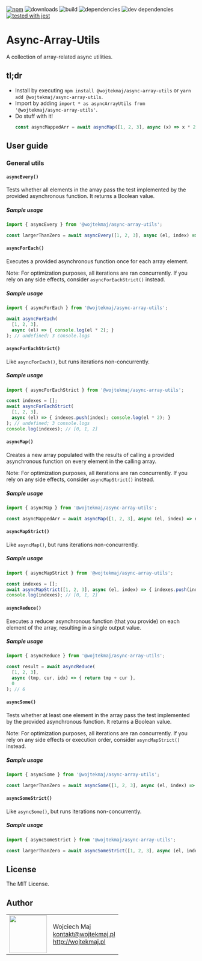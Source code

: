 [![npm](https://img.shields.io/npm/v/@wojtekmaj/async-array-utils.svg)](https://www.npmjs.com/package/@wojtekmaj/async-array-utils) ![downloads](https://img.shields.io/npm/dt/@wojtekmaj/async-array-utils.svg) ![build](https://travis-ci.com/wojtekmaj/async-array-utils.svg?branch=master) ![dependencies](https://img.shields.io/david/wojtekmaj/async-array-utils.svg) ![dev dependencies](https://img.shields.io/david/dev/wojtekmaj/async-array-utils.svg) [![tested with jest](https://img.shields.io/badge/tested_with-jest-99424f.svg)](https://github.com/facebook/jest)

# Async-Array-Utils
A collection of array-related async utilities.

## tl;dr
* Install by executing `npm install @wojtekmaj/async-array-utils` or `yarn add @wojtekmaj/async-array-utils`.
* Import by adding `import * as asyncArrayUtils from '@wojtekmaj/async-array-utils'`.
* Do stuff with it!
    ```js
    const asyncMappedArr = await asyncMap([1, 2, 3], async (x) => x * 2);
    ```

## User guide

### General utils

#### `asyncEvery()`

Tests whether all elements in the array pass the test implemented by the provided asynchronous function. It returns a Boolean value.

##### Sample usage

```js
import { asyncEvery } from '@wojtekmaj/async-array-utils';

const largerThanZero = await asyncEvery([1, 2, 3], async (el, index) => el > 0); // true
```

#### `asyncForEach()`

Executes a provided asynchronous function once for each array element.

Note: For optimization purposes, all iterations are ran concurrently. If you rely on any side effects, consider `asyncForEachStrict()` instead.

##### Sample usage

```js
import { asyncForEach } from '@wojtekmaj/async-array-utils';

await asyncForEach(
  [1, 2, 3],
  async (el) => { console.log(el * 2); }
); // undefined; 3 console.logs
```

#### `asyncForEachStrict()`

Like `asyncForEach()`, but runs iterations non-concurrently.

##### Sample usage

```js
import { asyncForEachStrict } from '@wojtekmaj/async-array-utils';

const indexes = [];
await asyncForEachStrict(
  [1, 2, 3],
  async (el) => { indexes.push(index); console.log(el * 2); }
); // undefined; 3 console.logs
console.log(indexes); // [0, 1, 2]
```

#### `asyncMap()`

Creates a new array populated with the results of calling a provided asynchronous function on every element in the calling array.

Note: For optimization purposes, all iterations are ran concurrently. If you rely on any side effects, consider `asyncMapStrict()` instead.

##### Sample usage

```js
import { asyncMap } from '@wojtekmaj/async-array-utils';

const asyncMappedArr = await asyncMap([1, 2, 3], async (el, index) => el * 2); // [2, 4, 6]
```

#### `asyncMapStrict()`

Like `asyncMap()`, but runs iterations non-concurrently.

##### Sample usage

```js
import { asyncMapStrict } from '@wojtekmaj/async-array-utils';

const indexes = [];
await asyncMapStrict([1, 2, 3], async (el, index) => { indexes.push(index); return el * 2; }); // [2, 4, 6]
console.log(indexes); // [0, 1, 2]
```

#### `asyncReduce()`

Executes a reducer asynchronous function (that you provide) on each element of the array, resulting in a single output value.

##### Sample usage

```js
import { asyncReduce } from '@wojtekmaj/async-array-utils';

const result = await asyncReduce(
  [1, 2, 3],
  async (tmp, cur, idx) => { return tmp + cur },
  0
); // 6
```

#### `asyncSome()`

Tests whether at least one element in the array pass the test implemented by the provided asynchronous function. It returns a Boolean value.

Note: For optimization purposes, all iterations are ran concurrently. If you rely on any side effects or execution order, consider `asyncMapStrict()` instead.

##### Sample usage

```js
import { asyncSome } from '@wojtekmaj/async-array-utils';

const largerThanZero = await asyncSome([1, 2, 3], async (el, index) => el > 0); // true
```

#### `asyncSomeStrict()`

Like `asyncSome()`, but runs iterations non-concurrently.

##### Sample usage

```js
import { asyncSomeStrict } from '@wojtekmaj/async-array-utils';

const largerThanZero = await asyncSomeStrict([1, 2, 3], async (el, index) => el > 0); // true
```

## License

The MIT License.

## Author

<table>
  <tr>
    <td>
      <img src="https://github.com/wojtekmaj.png?s=100" width="100">
    </td>
    <td>
      Wojciech Maj<br />
      <a href="mailto:kontakt@wojtekmaj.pl">kontakt@wojtekmaj.pl</a><br />
      <a href="http://wojtekmaj.pl">http://wojtekmaj.pl</a>
    </td>
  </tr>
</table>
